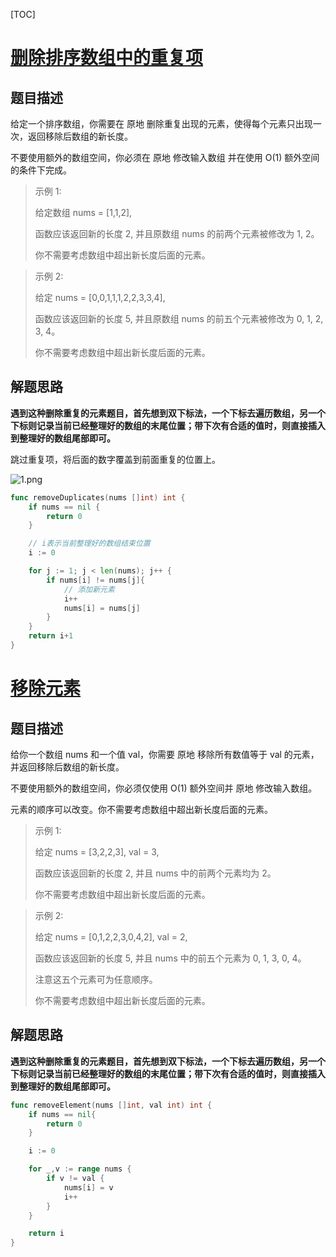 [TOC]

# [删除排序数组中的重复项](https://leetcode-cn.com/problems/remove-duplicates-from-sorted-array/)

## 题目描述

给定一个排序数组，你需要在 原地 删除重复出现的元素，使得每个元素只出现一次，返回移除后数组的新长度。

不要使用额外的数组空间，你必须在 原地 修改输入数组 并在使用 O(1) 额外空间的条件下完成。

> 示例 1:
>
> 给定数组 nums = [1,1,2], 
>
> 函数应该返回新的长度 2, 并且原数组 nums 的前两个元素被修改为 1, 2。 
>
> 你不需要考虑数组中超出新长度后面的元素。

> 示例 2: 
>
> 给定 nums = [0,0,1,1,1,2,2,3,3,4],
>
> 函数应该返回新的长度 5, 并且原数组 nums 的前五个元素被修改为 0, 1, 2, 3, 4。
>
> 你不需要考虑数组中超出新长度后面的元素。

## 解题思路

**遇到这种删除重复的元素题目，首先想到双下标法，一个下标去遍历数组，另一个下标则记录当前已经整理好的数组的末尾位置；带下次有合适的值时，则直接插入到整理好的数组尾部即可。**

跳过重复项，将后面的数字覆盖到前面重复的位置上。

![1.png](https://pic.leetcode-cn.com/0039d16b169059e8e7f998c618b6c2b269c2d95b02f43415350bde1f661e503a-1.png)

```go
func removeDuplicates(nums []int) int {
    if nums == nil {
        return 0
    }

    // i表示当前整理好的数组结束位置
    i := 0

    for j := 1; j < len(nums); j++ {
        if nums[i] != nums[j]{
            // 添加新元素
            i++
            nums[i] = nums[j]
        }
    }
    return i+1
}
```

# [移除元素](https://leetcode-cn.com/problems/remove-element/)

## 题目描述

给你一个数组 nums 和一个值 val，你需要 原地 移除所有数值等于 val 的元素，并返回移除后数组的新长度。

不要使用额外的数组空间，你必须仅使用 O(1) 额外空间并 原地 修改输入数组。

元素的顺序可以改变。你不需要考虑数组中超出新长度后面的元素。

> 示例 1:
>
> 给定 nums = [3,2,2,3], val = 3,
>
> 函数应该返回新的长度 2, 并且 nums 中的前两个元素均为 2。
>
> 你不需要考虑数组中超出新长度后面的元素。

> 示例 2:
>
> 给定 nums = [0,1,2,2,3,0,4,2], val = 2,
>
> 函数应该返回新的长度 5, 并且 nums 中的前五个元素为 0, 1, 3, 0, 4。
>
> 注意这五个元素可为任意顺序。
>
> 你不需要考虑数组中超出新长度后面的元素。

## 解题思路

**遇到这种删除重复的元素题目，首先想到双下标法，一个下标去遍历数组，另一个下标则记录当前已经整理好的数组的末尾位置；带下次有合适的值时，则直接插入到整理好的数组尾部即可。**

```go
func removeElement(nums []int, val int) int {
    if nums == nil{
        return 0
    }

    i := 0

    for _,v := range nums {
        if v != val {
            nums[i] = v
            i++
        }
    }

    return i
}
```

